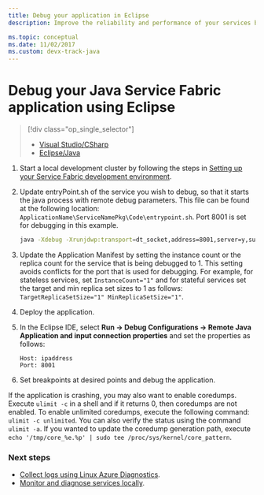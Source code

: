 ```yaml
---
title: Debug your application in Eclipse
description: Improve the reliability and performance of your services by developing and debugging them in Eclipse on a local development cluster.

ms.topic: conceptual
ms.date: 11/02/2017
ms.custom: devx-track-java
---
```

# Debug your Java Service Fabric application using Eclipse
> [!div class="op_single_selector"]
> * [Visual Studio/CSharp](service-fabric-debugging-your-application.md) 
> * [Eclipse/Java](service-fabric-debugging-your-application-java.md)
> 

1. Start a local development cluster by following the steps in [Setting up your Service Fabric development environment](service-fabric-get-started-linux.md).

2. Update entryPoint.sh of the service you wish to debug, so that it starts the java process with remote debug parameters. This file can be found at the following location: `ApplicationName\ServiceNamePkg\Code\entrypoint.sh`. Port 8001 is set for debugging in this example.

    ```sh
    java -Xdebug -Xrunjdwp:transport=dt_socket,address=8001,server=y,suspend=n -Djava.library.path=$LD_LIBRARY_PATH -jar myapp.jar
    ```
3. Update the Application Manifest by setting the instance count or the replica count for the service that is being debugged to 1. This setting avoids conflicts for the port that is used for debugging. For example, for stateless services, set `InstanceCount="1"` and for stateful services set the target and min replica set sizes to 1 as follows: `TargetReplicaSetSize="1" MinReplicaSetSize="1"`.

4. Deploy the application.

5. In the Eclipse IDE, select **Run -> Debug Configurations -> Remote Java Application and input connection properties** and set the properties as follows:

   ```
   Host: ipaddress
   Port: 8001
   ```
6.  Set breakpoints at desired points and debug the application.

If the application is crashing, you may also want to enable coredumps. Execute `ulimit -c` in a shell and if it returns 0, then coredumps are not enabled. To enable unlimited coredumps, execute the following command: `ulimit -c unlimited`. You can also verify the status using the command `ulimit -a`.  If you wanted to update the coredump generation path, execute `echo '/tmp/core_%e.%p' | sudo tee /proc/sys/kernel/core_pattern`. 

### Next steps

* [Collect logs using Linux Azure Diagnostics](./service-fabric-diagnostics-event-aggregation-lad.md).
* [Monitor and diagnose services locally](service-fabric-diagnostics-how-to-monitor-and-diagnose-services-locally-linux.md).
